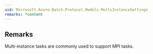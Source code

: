 ```yaml
---  
uid: Microsoft.Azure.Batch.Protocol.Models.MultiInstanceSettings  
remarks: *content  
---  
```

  
## Remarks  
 Multi-instance tasks are commonly used to support MPI tasks.